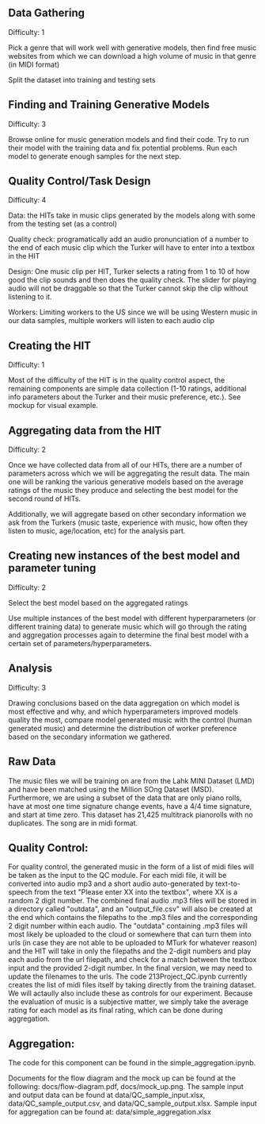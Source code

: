 ## Data Gathering
Difficulty: 1

Pick a genre that will work well with generative models, then find free music websites from which we can download a high volume of music in that genre (in MIDI format)

Split the dataset into training and testing sets

## Finding and Training Generative Models
Difficulty: 3

Browse online for music generation models and find their code. Try to run their model with the training data and fix potential problems. Run each model to generate enough samples for the next step.

## Quality Control/Task Design
Difficulty: 4

Data: the HITs take in music clips generated by the models along with some from the testing set (as a control)

Quality check: programatically add an audio pronunciation of a number to the end of each music clip which the Turker will have to enter into a textbox in the HIT

Design: One music clip per HIT, Turker selects a rating from 1 to 10 of how good the clip sounds and then does the quality check. The slider for playing audio will not be draggable so that the Turker cannot skip the clip without listening to it.

Workers: Limiting workers to the US since we will be using Western music in our data samples, multiple workers will listen to each audio clip

## Creating the HIT
Difficulty: 1

Most of the difficulty of the HIT is in the quality control aspect, the remaining components are simple data collection (1-10 ratings, additional info parameters about the Turker and their music preference, etc.). See mockup for visual example.

## Aggregating data from the HIT
Difficulty: 2

Once we have collected data from all of our HITs, there are a number of parameters across which we will be aggregating the result data. The main one will be ranking the various generative models based on the average ratings of the music they produce and selecting the best model for the second round of HITs.

Additionally, we will aggregate based on other secondary information we ask from the Turkers (music taste, experience with music, how often they listen to music, age/location, etc) for the analysis part.

## Creating new instances of the best model and parameter tuning
Difficulty: 2

Select the best model based on the aggregated ratings

Use multiple instances of the best model with different hyperparameters (or different training data) to generate music which will go through the rating and aggregation processes again to determine the final best model with a certain set of parameters/hyperparameters.

## Analysis
Difficulty: 3

Drawing conclusions based on the data aggregation on which model is most effective and why, and which hyperparameters improved models quality the most, compare model generated music with the control (human generated music) and determine the distribution of worker preference based on the secondary information we gathered.

## Raw Data
The music files we will be training on are from the Lahk MINI Dataset (LMD) and have been matched using the Million SOng Dataset (MSD). Furthermore, we are using a subset of the data that are only piano rolls, have at most one time signature change events, have a 4/4 time signature, and start at time zero. This dataset has 21,425 multitrack pianorolls with no duplicates. The song are in midi format.

## Quality Control:
For quality control, the generated music in the form of a list of midi files will be taken as the input to the QC module. For each midi file, it will be converted into audio mp3 and a short audio auto-generated by text-to-speech from the text "Please enter XX into the textbox", where XX is a random 2 digit number. The combined final audio .mp3 files will be stored in a directory called "outdata", and an "output_file.csv" will also be created at the end which contains the filepaths to the .mp3 files and the corresponding 2 digit number within each audio. The "outdata" containing .mp3 files will most likely be uploaded to the cloud or somewhere that can turn them into urls (in case they are not able to be uploaded to MTurk for whatever reason) and the HIT will take in only the filepaths and the 2-digit numbers and play each audio from the url filepath, and check for a match between the textbox input and the provided 2-digit number. In the final version, we may need to update the filenames to the urls. The code 213Project_QC.ipynb currently creates the list of midi files itself by taking directly from the training dataset. We will actaully also include these as controls for our experiment. Because the evaluation of music is a subjective matter, we simply take the average rating for each model as its final rating, which can be done during aggregation.

## Aggregation:
The code for this component can be found in the simple_aggregation.ipynb.

Documents for the flow diagram and the mock up can be found at the following: docs/flow-diagram.pdf, docs/mock_up.png. The sample input and output data can be found at data/QC_sample_input.xlsx, data/QC_sample_output.csv, and data/QC_sample_output.xlsx. Sample input for aggregation can be found at: data/simple_aggregation.xlsx
